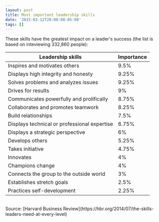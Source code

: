 ```yaml
---
layout: post
title: Most important leadership skills
date: '2015-03-12T20:00:00-05:00'
tags: []
---
```

These skills have the greatest impact on a leader's success (the list is based on inteviewing 332,860 people):

Leadership skills                               | Importance
------------------------------------------------|-----------
Inspires and motivates others                   | 9.5%
Displays high integrity and honesty             | 9.25%
Solves problems and analyzes issues             | 9.25%
Drives for results                              | 9%
Communicates powerfully and prolifically        | 8.75%
Collaborates and promotes teamwork              | 8.25%
Build relationships                             | 7.5%
Displays technical or professional expertise    | 6.75%
Displays a strategic perspective                | 6%
Develops others                                 | 5.25%
Takes initiative                                | 4.75%
Innovates                                       | 4%
Champions change                                | 4%
Connects the group to the outside world         | 3%
Establishes stretch goals                       | 2.5%
Practices self-development                      | 2.25%

<br />
Source: [Harvard Business Review](https://hbr.org/2014/07/the-skills-leaders-need-at-every-level)
